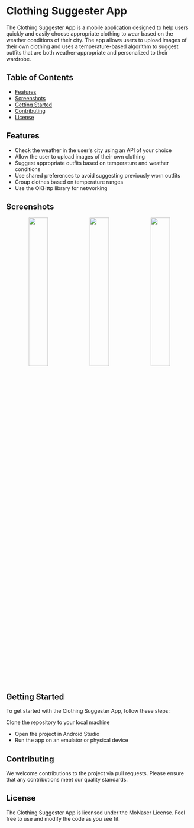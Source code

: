 # Clothing Suggester App
The Clothing Suggester App is a mobile application designed to help users quickly and easily choose appropriate clothing to wear based on the weather conditions of their city. The app allows users to upload images of their own clothing and uses a temperature-based algorithm to suggest outfits that are both weather-appropriate and personalized to their wardrobe.

## Table of Contents

- [Features](#features)
- [Screenshots](#screenshots)
- [Getting Started](#getting-started)
- [Contributing](#contributing)
- [License](#license)

## Features
- Check the weather in the user's city using an API of your choice
- Allow the user to upload images of their own clothing
- Suggest appropriate outfits based on temperature and weather conditions
- Use shared preferences to avoid suggesting previously worn outfits
- Group clothes based on temperature ranges
- Use the OKHttp library for networking

## Screenshots

<p align="center">
<img src="/preview/image3.gif" width="32%"/>
<img src="/animation.gif" width="32%"/>
<img src="/preview/image3.gif" width="32%"/>
</p>

## Getting Started
To get started with the Clothing Suggester App, follow these steps:

Clone the repository to your local machine
- Open the project in Android Studio
- Run the app on an emulator or physical device

## Contributing
We welcome contributions to the project via pull requests. Please ensure that any contributions meet our quality standards.

## License
The Clothing Suggester App is licensed under the MoNaser License. Feel free to use and modify the code as you see fit.

